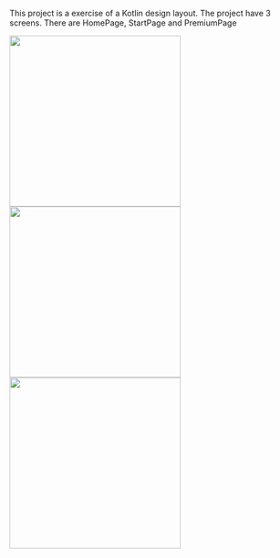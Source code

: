 
This project is a exercise of a Kotlin design layout. The project have 3 screens.
There are HomePage, StartPage and PremiumPage

<img src="https://user-images.githubusercontent.com/58865367/164801607-004892f8-1c43-494d-b77d-060b45e703bc.png" width="300"> <img src="https://user-images.githubusercontent.com/58865367/164801615-fd288ecf-cae9-42fe-b2af-99c1fa0f8f31.png" width="300"> <img src="https://user-images.githubusercontent.com/58865367/164801620-7ee2e572-b804-4b26-be31-7b8b201323ec.png" width="300">
